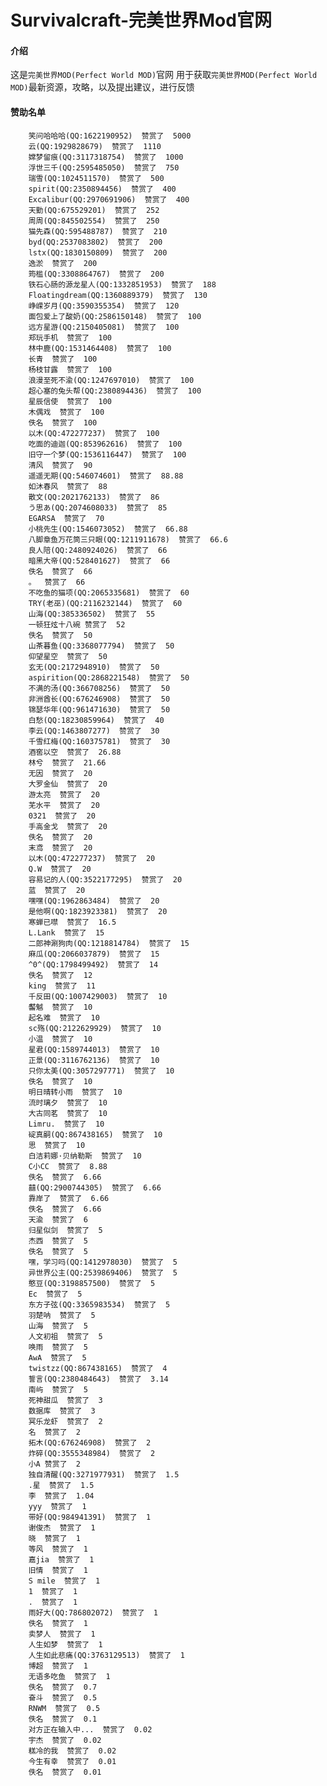 # Survivalcraft-完美世界Mod官网

#### 介绍
这是`完美世界MOD(Perfect World MOD)`官网
用于获取`完美世界MOD(Perfect World MOD)`最新资源，攻略，以及提出建议，进行反馈

#### 赞助名单
	
		笑问哈哈哈(QQ:1622190952)  赞赏了  5000
		云(QQ:1929828679)  赞赏了  1110
		嫦梦留痕(QQ:3117318754)  赞赏了  1000
		浮世三千(QQ:2595485050)  赞赏了  750
		瑞雪(QQ:1024511570)  赞赏了  500
		spirit(QQ:2350894456)  赞赏了  400
		Excalibur(QQ:2970691906)  赞赏了  400
		天勤(QQ:675529201)  赞赏了  252
		周周(QQ:845502554)  赞赏了  250
		猫先森(QQ:595488787)  赞赏了  210
		byd(QQ:2537083802)  赞赏了  200
		lstx(QQ:1830150809)  赞赏了  200
		逸淤  赞赏了  200
		筠槛(QQ:3308864767)  赞赏了  200
		铁石心肠的源龙星人(QQ:1332851953)  赞赏了  188
		Floatingdream(QQ:1360889379)  赞赏了  130
		峥嵘岁月(QQ:3590355354)  赞赏了  120
		面包爱上了酸奶(QQ:2586150148)  赞赏了  100
		远方星游(QQ:2150405081)  赞赏了  100
		郑玩手机  赞赏了  100
		林中鹿(QQ:1531464408)  赞赏了  100
		长青  赞赏了  100
		杨枝甘露  赞赏了  100
		浪漫至死不渝(QQ:1247697010)  赞赏了  100
		超心塞的兔头帮(QQ:2380894436)  赞赏了  100
		星辰信使  赞赏了  100
		木偶戏  赞赏了  100
		佚名  赞赏了  100
		以木(QQ:472277237)  赞赏了  100
		吃面的迪迦(QQ:853962616)  赞赏了  100
		旧守一个梦(QQ:1536116447)  赞赏了  100
		清风  赞赏了  90
		遥遥无期(QQ:546074601)  赞赏了  88.88
		如沐春风  赞赏了  88
		散文(QQ:2021762133)  赞赏了  86
		う思あ(QQ:2074608033)  赞赏了  85
		EGARSA  赞赏了  70
		小桃先生(QQ:1546073052)  赞赏了  66.88
		八脚章鱼万花筒三只眼(QQ:1211911678)  赞赏了  66.6
		良人陪(QQ:2480924026)  赞赏了  66
		暗黑大帝(QQ:528401627)  赞赏了  66
		佚名  赞赏了  66
		。  赞赏了  66
		不吃鱼的猫项(QQ:2065335681)  赞赏了  60
		TRY(老巫)(QQ:2116232144)  赞赏了  60
		山海(QQ:385336502)  赞赏了  55
		一顿狂炫十八碗 赞赏了  52
		佚名  赞赏了  50
		山茶暮鱼(QQ:3368077794)  赞赏了  50
		仰望星空  赞赏了  50
		玄无(QQ:2172948910)  赞赏了  50
		aspirition(QQ:2868221548)  赞赏了  50
		不满的汤(QQ:366708256)  赞赏了  50
		非洲酋长(QQ:676246908)  赞赏了  50
		锦瑟华年(QQ:961471630)  赞赏了  50
		白愁(QQ:18230859964)  赞赏了  40
		李云(QQ:1463807277)  赞赏了  30
		千雪红梅(QQ:160375781)  赞赏了  30
		酒窖以空  赞赏了  26.88
		林兮  赞赏了  21.66
		无因  赞赏了  20
		大罗金仙  赞赏了  20
		游太亮  赞赏了  20
		芜水平  赞赏了  20
		0321  赞赏了  20
		手高金戈  赞赏了  20
		佚名  赞赏了  20
		末鸢  赞赏了  20
		以木(QQ:472277237)  赞赏了  20
		Q.W  赞赏了  20
		容易记的人(QQ:3522177295)  赞赏了  20
		蓝  赞赏了  20
		嘿嘿(QQ:1962863484)  赞赏了  20
		是他啊(QQ:1823923381)  赞赏了  20
		寒蝉已噤  赞赏了  16.5
		L.Lank  赞赏了  15
		二郎神涮狗肉(QQ:1218814784)  赞赏了  15
		麻瓜(QQ:2066037879)  赞赏了  15
		^0^(QQ:1798499492)  赞赏了  14
		佚名  赞赏了  12
		king  赞赏了  11
		千反田(QQ:1007429003)  赞赏了  10
		齾魆  赞赏了  10
		起名难  赞赏了  10
		sc殇(QQ:2122629929)  赞赏了  10
		小温  赞赏了  10
		星君(QQ:1589744013)  赞赏了  10
		正景(QQ:3116762136)  赞赏了  10
		只你太美(QQ:3057297771)  赞赏了  10
		佚名  赞赏了  10
		明日晴转小雨  赞赏了  10
		流时璃夕  赞赏了  10
		大古同茗  赞赏了  10
		Limru.  赞赏了  10
		碇真嗣(QQ:867438165)  赞赏了  10
		思  赞赏了  10
		白洁莉娜·贝纳勒斯  赞赏了  10
		C小CC  赞赏了  8.88
		佚名  赞赏了  6.66
		囍(QQ:2900744305)  赞赏了  6.66
		靠岸了  赞赏了  6.66
		佚名  赞赏了  6.66
		天渝  赞赏了  6
		归星似剑  赞赏了  5
		杰西  赞赏了  5
		佚名  赞赏了  5
		嘿，学习吗(QQ:1412978030)  赞赏了  5
		异世界公主(QQ:2539869406)  赞赏了  5
		憨豆(QQ:3198857500)  赞赏了  5
		Ec  赞赏了  5
		东方子弦(QQ:3365983534)  赞赏了  5
		羽楚呐  赞赏了  5
		山海  赞赏了  5
		人文初祖  赞赏了  5
		唤雨  赞赏了  5
		AwA  赞赏了  5
		twistzz(QQ:867438165)  赞赏了  4
		誓言(QQ:2380484643)  赞赏了  3.14
		南屿  赞赏了  5
		死神甜瓜  赞赏了  3
		数据库  赞赏了  3
		冥乐龙虾  赞赏了  2
		名  赞赏了  2
		拓木(QQ:676246908)  赞赏了  2
		炸碎(QQ:3555348984)  赞赏了  2
		小A 赞赏了  2
		独自清醒(QQ:3271977931)  赞赏了  1.5
		.星  赞赏了  1.5
		李  赞赏了  1.04
		yyy  赞赏了  1
		带好(QQ:984941391)  赞赏了  1
		谢俊杰  赞赏了  1
		晓  赞赏了  1
		等风  赞赏了  1
		嘉jia  赞赏了  1
		旧情  赞赏了  1
		S mile  赞赏了  1
		1  赞赏了  1
		.  赞赏了  1
		雨好大(QQ:786802072)  赞赏了  1
		佚名  赞赏了  1
		卖梦人  赞赏了  1
		人生如梦  赞赏了  1
		人生如此悲痛(QQ:3763129513)  赞赏了  1
		博超  赞赏了  1
		无语多吃鱼  赞赏了  1
		佚名  赞赏了  0.7
		奋斗  赞赏了  0.5
		RNWM  赞赏了  0.5
		佚名  赞赏了  0.1
		对方正在输入中...  赞赏了  0.02
		宇杰  赞赏了  0.02
		糕冷的我  赞赏了  0.02
		今生有幸  赞赏了  0.01
		佚名  赞赏了  0.01



